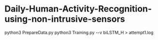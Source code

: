 # Daily-Human-Activity-Recognition-using-non-intrusive-sensors

python3 PrepareData.py
python3 Training.py --v biLSTM_H > attempt1.log
